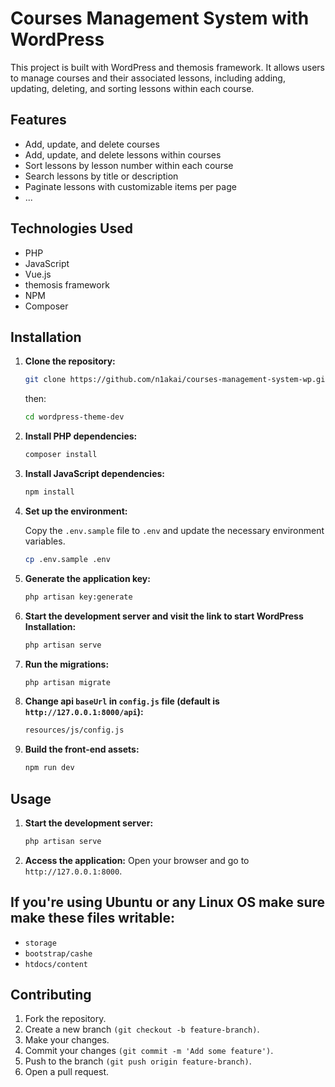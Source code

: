 # Courses Management System with WordPress

This project is built with WordPress and themosis framework. It allows users to manage courses and their associated
lessons, including adding, updating, deleting, and sorting lessons within each course.

## Features

- Add, update, and delete courses
- Add, update, and delete lessons within courses
- Sort lessons by lesson number within each course
- Search lessons by title or description
- Paginate lessons with customizable items per page
- ...

## Technologies Used

- PHP
- JavaScript
- Vue.js
- themosis framework
- NPM
- Composer

## Installation

1. **Clone the repository:**

   ```sh
   git clone https://github.com/n1akai/courses-management-system-wp.git
   ```
   then:
   ```sh
   cd wordpress-theme-dev
   ```

2. **Install PHP dependencies:**

   ```sh
   composer install
   ```

3. **Install JavaScript dependencies:**

   ```sh
   npm install
   ```

4. **Set up the environment:**

   Copy the `.env.sample` file to `.env` and update the necessary environment variables.
    ```sh
    cp .env.sample .env
   ```
   
5. **Generate the application key:**
    ```sh
    php artisan key:generate
   ```

 6. **Start the development server and visit the link to start WordPress Installation:**
    ```sh
    php artisan serve
    
7. **Run the migrations:**
    ```sh
    php artisan migrate
   ```

8. **Change api `baseUrl` in `config.js` file (default is `http://127.0.0.1:8000/api`):**
    ```sh
    resources/js/config.js
   ```

9. **Build the front-end assets:**
    ```sh
    npm run dev
   ```

## Usage

1. **Start the development server:**
    ```sh
    php artisan serve
   ```
   
2. **Access the application:**
   Open your browser and go to `http://127.0.0.1:8000`.

 ## If you're using Ubuntu or any Linux OS make sure make these files writable:
 - `storage`
 - `bootstrap/cashe`
 - `htdocs/content`

## Contributing

1. Fork the repository.
2. Create a new branch `(git checkout -b feature-branch)`.
3. Make your changes.
4. Commit your changes `(git commit -m 'Add some feature')`.
5. Push to the branch `(git push origin feature-branch)`.
6. Open a pull request.
